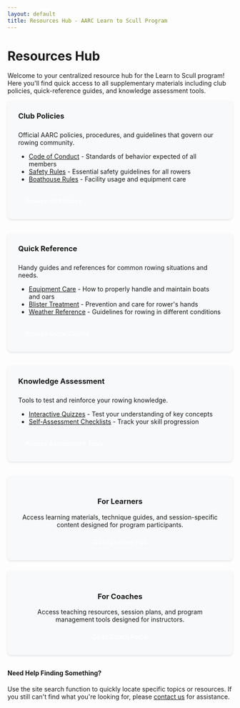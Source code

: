 ```yaml
---
layout: default
title: Resources Hub - AARC Learn to Scull Program
---
```


# Resources Hub

Welcome to your centralized resource hub for the Learn to Scull program! Here you'll find quick access to all supplementary materials including club policies, quick-reference guides, and knowledge assessment tools.

<div class="resource-categories">
  <div class="resource-category">
    <h3><i class="fas fa-landmark"></i> Club Policies</h3>
    <p>Official AARC policies, procedures, and guidelines that govern our rowing community.</p>
    <ul class="resource-links">
      <li><a href="{{ site.baseurl }}/resources/club-policies/code-of-conduct.html">Code of Conduct</a> - Standards of behavior expected of all members</li>
      <li><a href="{{ site.baseurl }}/resources/club-policies/safety-rules.html">Safety Rules</a> - Essential safety guidelines for all rowers</li>
      <li><a href="{{ site.baseurl }}/resources/club-policies/boathouse-rules.html">Boathouse Rules</a> - Facility usage and equipment care</li>
    </ul>
    <a href="{{ site.baseurl }}/resources/club-policies/" class="cta-button">Browse All Policies</a>
  </div>

  <div class="resource-category">
    <h3><i class="fas fa-file-alt"></i> Quick Reference</h3>
    <p>Handy guides and references for common rowing situations and needs.</p>
    <ul class="resource-links">
      <li><a href="{{ site.baseurl }}/resources/quick-reference/equipment-care.html">Equipment Care</a> - How to properly handle and maintain boats and oars</li>
      <li><a href="{{ site.baseurl }}/resources/quick-reference/blister-treatment.html">Blister Treatment</a> - Prevention and care for rower's hands</li>
      <li><a href="{{ site.baseurl }}/resources/quick-reference/weather-reference.html">Weather Reference</a> - Guidelines for rowing in different conditions</li>
    </ul>
    <a href="{{ site.baseurl }}/resources/quick-reference/" class="cta-button">Browse Quick Guides</a>
  </div>

  <div class="resource-category">
    <h3><i class="fas fa-graduation-cap"></i> Knowledge Assessment</h3>
    <p>Tools to test and reinforce your rowing knowledge.</p>
    <ul class="resource-links">
      <li><a href="{{ site.baseurl }}/resources/knowledge-assessment/quizzes.html">Interactive Quizzes</a> - Test your understanding of key concepts</li>
      <li><a href="{{ site.baseurl }}/resources/knowledge-assessment/self-assessment.html">Self-Assessment Checklists</a> - Track your skill progression</li>
    </ul>
    <a href="{{ site.baseurl }}/resources/knowledge-assessment/" class="cta-button">Access Assessment Tools</a>
  </div>
</div>

<div class="program-navigation">
  <div class="nav-card">
    <div class="nav-icon"><i class="fas fa-user-graduate"></i></div>
    <h3>For Learners</h3>
    <p>Access learning materials, technique guides, and session-specific content designed for program participants.</p>
    <a href="{{ site.baseurl }}/for-learners/" class="cta-button">Go to Learner Hub</a>
  </div>
  
  <div class="nav-card">
    <div class="nav-icon"><i class="fas fa-chalkboard-teacher"></i></div>
    <h3>For Coaches</h3>
    <p>Access teaching resources, session plans, and program management tools designed for instructors.</p>
    <a href="{{ site.baseurl }}/for-coaches/" class="cta-button">Go to Coach Portal</a>
  </div>
</div>

<div class="info-box tip">
  <h4>Need Help Finding Something?</h4>
  <p>Use the site search function to quickly locate specific topics or resources. If you still can't find what you're looking for, please <a href="{{ site.baseurl }}/about/contact">contact us</a> for assistance.</p>
</div>

<style>
.resource-categories {
  display: grid;
  grid-template-columns: repeat(auto-fit, minmax(300px, 1fr));
  gap: 2rem;
  margin-bottom: 2rem;
}

.resource-category {
  background-color: #f8f9fa;
  border-radius: 8px;
  padding: 1.5rem;
  box-shadow: 0 2px 5px rgba(0,0,0,0.1);
}

.resource-category h3 {
  margin-top: 0;
  border-bottom: 2px solid var(--theme-color);
  padding-bottom: 0.5rem;
  margin-bottom: 1rem;
}

.resource-links {
  margin-bottom: 1.5rem;
}

.program-navigation {
  display: grid;
  grid-template-columns: repeat(auto-fit, minmax(250px, 1fr));
  gap: 1.5rem;
  margin: 2rem 0;
}

.nav-card {
  background-color: #f8f9fa;
  border-radius: 8px;
  padding: 1.5rem;
  box-shadow: 0 2px 5px rgba(0,0,0,0.1);
  text-align: center;
}

.nav-icon {
  font-size: 2.5rem;
  color: var(--theme-color);
  margin-bottom: 1rem;
}

.cta-button {
  display: inline-block;
  background-color: var(--theme-color);
  color: white;
  padding: 0.5rem 1rem;
  border-radius: 4px;
  text-decoration: none;
  font-weight: 500;
  transition: background-color 0.2s;
}

.cta-button:hover {
  background-color: var(--theme-color-dark);
  text-decoration: none;
  color: white;
}
</style>

